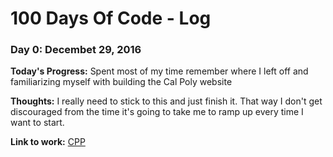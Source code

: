 # 100 Days Of Code - Log

### Day 0: Decembet 29, 2016

**Today's Progress:** Spent most of my time remember where I left off and familiarizing myself with building the Cal Poly website

**Thoughts:** I really need to stick to this and just finish it. That way I don't get discouraged from the time it's going to take me to ramp up every time I want to start.

**Link to work:** [CPP](https://github.com/jpeterson88/cppemm)

